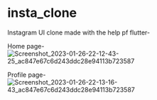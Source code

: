 # insta_clone

Instagram UI clone made with the help pf flutter-

Home page-
![Screenshot_2023-01-26-22-12-43-25_ac847e67c6d243ddc28e94113b723587](https://user-images.githubusercontent.com/93399136/214898400-37e8885a-e4f6-493c-92b1-51832893994d.jpg)

Profile page-
![Screenshot_2023-01-26-22-13-16-43_ac847e67c6d243ddc28e94113b723587](https://user-images.githubusercontent.com/93399136/214898420-fe817588-f965-45ee-9dff-481443bae77c.jpg)

